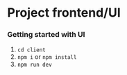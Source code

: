# Project frontend/UI

### Getting started with UI
  1. `cd client`
  2. `npm i` or `npm install`
  3. `npm run dev`